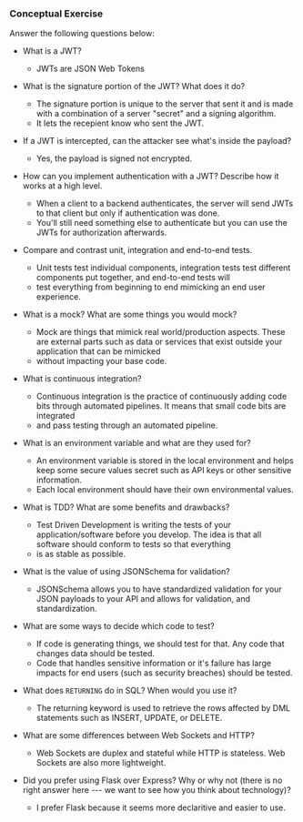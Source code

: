 ### Conceptual Exercise

Answer the following questions below:

- What is a JWT?
  - JWTs are JSON Web Tokens

- What is the signature portion of the JWT?  What does it do?
  - The signature portion is unique to the server that sent it and is made with a combination of a server "secret" and a signing algorithm.
  - It lets the recepient know who sent the JWT.

- If a JWT is intercepted, can the attacker see what's inside the payload?
  - Yes, the payload is signed not encrypted.

- How can you implement authentication with a JWT?  Describe how it works at a high level.
  - When a client to a backend authenticates, the server will send JWTs to that client but only if authentication was done.
  - You'll still need something else to authenticate but you can use the JWTs for authorization afterwards.

- Compare and contrast unit, integration and end-to-end tests.
  - Unit tests test individual components, integration tests test different components put together, and end-to-end tests will
  - test everything from beginning to end mimicking an end user experience.

- What is a mock? What are some things you would mock?
  - Mock are things that mimick real world/production aspects. These are external parts such as data or services that exist outside your application that can be mimicked
  - without impacting your base code.

- What is continuous integration?
  - Continuous integration is the practice of continuously adding code bits through automated pipelines. It means that small code bits are integrated
  - and pass testing through an automated pipeline.

- What is an environment variable and what are they used for?
  - An environment variable is stored in the local environment and helps keep some secure values secret such as API keys or other sensitive information.
  - Each local environment should have their own environmental values.

- What is TDD? What are some benefits and drawbacks?
  - Test Driven Development is writing the tests of your application/software before you develop. The idea is that all software should conform to tests so that everything
  - is as stable as possible.

- What is the value of using JSONSchema for validation?
  - JSONSchema allows you to have standardized validation for your JSON payloads to your API and allows for validation, and standardization.

- What are some ways to decide which code to test?
  - If code is generating things, we should test for that. Any code that changes data should be tested.
  - Code that handles sensitive information or it's failure has large impacts for end users (such as security breaches) should be tested.

- What does `RETURNING` do in SQL? When would you use it?
  - The returning keyword is used to retrieve the rows affected by DML statements such as INSERT, UPDATE, or DELETE.

- What are some differences between Web Sockets and HTTP?
  - Web Sockets are duplex and stateful while HTTP is stateless. Web Sockets are also more lightweight.

- Did you prefer using Flask over Express? Why or why not (there is no right
  answer here --- we want to see how you think about technology)?
  - I prefer Flask because it seems more declaritive and easier to use.
